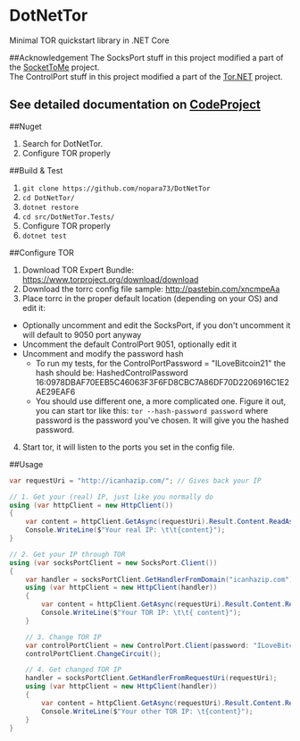 # DotNetTor
Minimal TOR quickstart library in .NET Core

##Acknowledgement
The SocksPort stuff in this project modified a part of the [SocketToMe](https://github.com/joelverhagen/SocketToMe) project.  
The ControlPort stuff in this project modified a part of the [Tor.NET](https://github.com/sharpbrowser/Tor.NET) project.

## See detailed documentation on [CodeProject](https://www.codeproject.com/script/Articles/ArticleVersion.aspx?waid=225577&aid=1161078)

##Nuget
1. Search for DotNetTor.
2. Configure TOR properly

##Build & Test

1. `git clone https://github.com/nopara73/DotNetTor`
2. `cd DotNetTor/`
3. `dotnet restore`
4. `cd src/DotNetTor.Tests/`
5. Configure TOR properly
6. `dotnet test`

##Configure TOR
1. Download TOR Expert Bundle: https://www.torproject.org/download/download
2. Download the torrc config file sample: http://pastebin.com/xncmpeAa
3. Place torrc in the proper default location (depending on your OS) and edit it:
  - Optionally uncomment and edit the SocksPort, if you don't uncomment it will default to 9050 port anyway
  - Uncomment the default ControlPort 9051, optionally edit it
  - Uncomment and modify the password hash
    - To run my tests, for the ControlPortPassword = "ILoveBitcoin21" the hash should be: HashedControlPassword 16:0978DBAF70EEB5C46063F3F6FD8CBC7A86DF70D2206916C1E2AE29EAF6
    - You should use different one, a more complicated one. Figure it out, you can start tor like this: `tor --hash-password password`
      where password is the password you've chosen. It will give you the hashed password.
4. Start tor, it will listen to the ports you set in the config file.

##Usage
```cs
var requestUri = "http://icanhazip.com/"; // Gives back your IP

// 1. Get your (real) IP, just like you normally do
using (var httpClient = new HttpClient())
{
	var content = httpClient.GetAsync(requestUri).Result.Content.ReadAsStringAsync().Result;
	Console.WriteLine($"Your real IP: \t\t{content}");
}

// 2. Get your IP through TOR
using (var socksPortClient = new SocksPort.Client())
{
	var handler = socksPortClient.GetHandlerFromDomain("icanhazip.com");
	using (var httpClient = new HttpClient(handler))
	{
		var content = httpClient.GetAsync(requestUri).Result.Content.ReadAsStringAsync().Result;
		Console.WriteLine($"Your TOR IP: \t\t{ content}");
	}

	// 3. Change TOR IP
	var controlPortClient = new ControlPort.Client(password: "ILoveBitcoin21");
	controlPortClient.ChangeCircuit();

	// 4. Get changed TOR IP
	handler = socksPortClient.GetHandlerFromRequestUri(requestUri);
	using (var httpClient = new HttpClient(handler))
	{
		var content = httpClient.GetAsync(requestUri).Result.Content.ReadAsStringAsync().Result;
		Console.WriteLine($"Your other TOR IP: \t{content}");
	}
}
```
